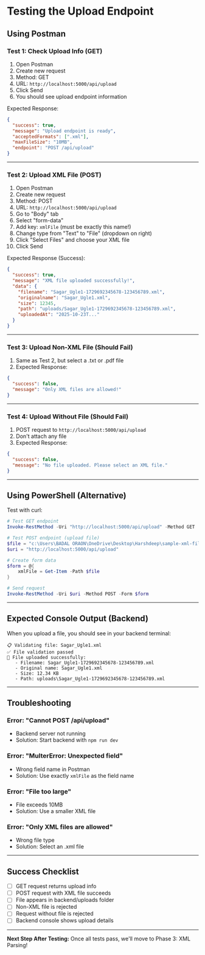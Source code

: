# Testing the Upload Endpoint

## Using Postman

### Test 1: Check Upload Info (GET)

1. Open Postman
2. Create new request
3. Method: GET
4. URL: `http://localhost:5000/api/upload`
5. Click Send
6. You should see upload endpoint information

Expected Response:

```json
{
  "success": true,
  "message": "Upload endpoint is ready",
  "acceptedFormats": [".xml"],
  "maxFileSize": "10MB",
  "endpoint": "POST /api/upload"
}
```

---

### Test 2: Upload XML File (POST)

1. Open Postman
2. Create new request
3. Method: POST
4. URL: `http://localhost:5000/api/upload`
5. Go to "Body" tab
6. Select "form-data"
7. Add key: `xmlFile` (must be exactly this name!)
8. Change type from "Text" to "File" (dropdown on right)
9. Click "Select Files" and choose your XML file
10. Click Send

Expected Response (Success):

```json
{
  "success": true,
  "message": "XML file uploaded successfully!",
  "data": {
    "filename": "Sagar_Ugle1-1729692345678-123456789.xml",
    "originalname": "Sagar_Ugle1.xml",
    "size": 12345,
    "path": "uploads/Sagar_Ugle1-1729692345678-123456789.xml",
    "uploadedAt": "2025-10-23T..."
  }
}
```

---

### Test 3: Upload Non-XML File (Should Fail)

1. Same as Test 2, but select a .txt or .pdf file
2. Expected Response:

```json
{
  "success": false,
  "message": "Only XML files are allowed!"
}
```

---

### Test 4: Upload Without File (Should Fail)

1. POST request to `http://localhost:5000/api/upload`
2. Don't attach any file
3. Expected Response:

```json
{
  "success": false,
  "message": "No file uploaded. Please select an XML file."
}
```

---

## Using PowerShell (Alternative)

Test with curl:

```powershell
# Test GET endpoint
Invoke-RestMethod -Uri "http://localhost:5000/api/upload" -Method GET

# Test POST endpoint (upload file)
$file = "c:\Users\BADAL ORAON\OneDrive\Desktop\Harshdeep\sample-xml-files\Sagar_Ugle1.xml"
$uri = "http://localhost:5000/api/upload"

# Create form data
$form = @{
    xmlFile = Get-Item -Path $file
}

# Send request
Invoke-RestMethod -Uri $uri -Method POST -Form $form
```

---

## Expected Console Output (Backend)

When you upload a file, you should see in your backend terminal:

```
📋 Validating file: Sagar_Ugle1.xml
✅ File validation passed
📁 File uploaded successfully:
   - Filename: Sagar_Ugle1-1729692345678-123456789.xml
   - Original name: Sagar_Ugle1.xml
   - Size: 12.34 KB
   - Path: uploads\Sagar_Ugle1-1729692345678-123456789.xml
```

---

## Troubleshooting

### Error: "Cannot POST /api/upload"

- Backend server not running
- Solution: Start backend with `npm run dev`

### Error: "MulterError: Unexpected field"

- Wrong field name in Postman
- Solution: Use exactly `xmlFile` as the field name

### Error: "File too large"

- File exceeds 10MB
- Solution: Use a smaller XML file

### Error: "Only XML files are allowed"

- Wrong file type
- Solution: Select an .xml file

---

## Success Checklist

- [ ] GET request returns upload info
- [ ] POST request with XML file succeeds
- [ ] File appears in backend/uploads folder
- [ ] Non-XML file is rejected
- [ ] Request without file is rejected
- [ ] Backend console shows upload details

---

**Next Step After Testing:**
Once all tests pass, we'll move to Phase 3: XML Parsing!
